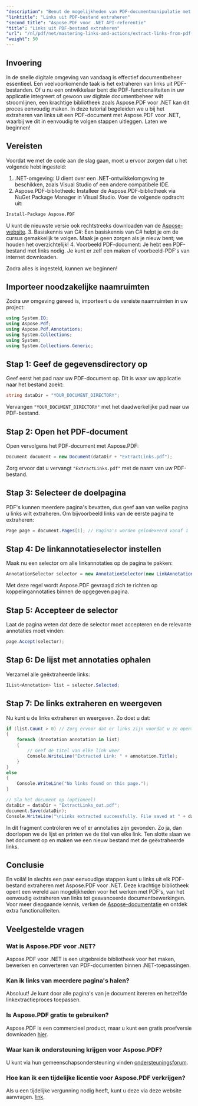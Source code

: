```yaml
---
"description": "Benut de mogelijkheden van PDF-documentmanipulatie met onze uitgebreide handleiding over het extraheren van links met Aspose.PDF voor .NET. Deze tutorial biedt gedetailleerde, stapsgewijze instructies."
"linktitle": "Links uit PDF-bestand extraheren"
"second_title": "Aspose.PDF voor .NET API-referentie"
"title": "Links uit PDF-bestand extraheren"
"url": "/nl/pdf/net/mastering-links-and-actions/extract-links-from-pdf-file/"
"weight": 50
---
```


## Invoering

In de snelle digitale omgeving van vandaag is effectief documentbeheer essentieel. Een veelvoorkomende taak is het extraheren van links uit PDF-bestanden. Of u nu een ontwikkelaar bent die PDF-functionaliteiten in uw applicatie integreert of gewoon uw digitale documentbeheer wilt stroomlijnen, een krachtige bibliotheek zoals Aspose.PDF voor .NET kan dit proces eenvoudig maken. In deze tutorial begeleiden we u bij het extraheren van links uit een PDF-document met Aspose.PDF voor .NET, waarbij we dit in eenvoudig te volgen stappen uitleggen. Laten we beginnen!

## Vereisten

Voordat we met de code aan de slag gaan, moet u ervoor zorgen dat u het volgende hebt ingesteld:

1. .NET-omgeving: U dient over een .NET-ontwikkelomgeving te beschikken, zoals Visual Studio of een andere compatibele IDE.
2. Aspose.PDF-bibliotheek: Installeer de Aspose.PDF-bibliotheek via NuGet Package Manager in Visual Studio. Voer de volgende opdracht uit:
```bash
Install-Package Aspose.PDF
```
U kunt de nieuwste versie ook rechtstreeks downloaden van de [Aspose-website](https://releases.aspose.com/pdf/net/).
3. Basiskennis van C#: Een basiskennis van C# helpt je om de cursus gemakkelijk te volgen. Maak je geen zorgen als je nieuw bent; we houden het overzichtelijk!
4. Voorbeeld PDF-document: Je hebt een PDF-bestand met links nodig. Je kunt er zelf een maken of voorbeeld-PDF's van internet downloaden.

Zodra alles is ingesteld, kunnen we beginnen!

## Importeer noodzakelijke naamruimten

Zodra uw omgeving gereed is, importeert u de vereiste naamruimten in uw project:

```csharp
using System.IO;
using Aspose.Pdf;
using Aspose.Pdf.Annotations;
using System.Collections;
using System;
using System.Collections.Generic;
```

## Stap 1: Geef de gegevensdirectory op

Geef eerst het pad naar uw PDF-document op. Dit is waar uw applicatie naar het bestand zoekt:

```csharp
string dataDir = "YOUR_DOCUMENT_DIRECTORY";
```

Vervangen `"YOUR_DOCUMENT_DIRECTORY"` met het daadwerkelijke pad naar uw PDF-bestand.

## Stap 2: Open het PDF-document

Open vervolgens het PDF-document met Aspose.PDF:

```csharp
Document document = new Document(dataDir + "ExtractLinks.pdf");
```

Zorg ervoor dat u vervangt `"ExtractLinks.pdf"` met de naam van uw PDF-bestand.

## Stap 3: Selecteer de doelpagina

PDF's kunnen meerdere pagina's bevatten, dus geef aan van welke pagina u links wilt extraheren. Om bijvoorbeeld links van de eerste pagina te extraheren:

```csharp
Page page = document.Pages[1]; // Pagina's worden geïndexeerd vanaf 1
```

## Stap 4: De linkannotatieselector instellen

Maak nu een selector om alle linkannotaties op de pagina te pakken:

```csharp
AnnotationSelector selector = new AnnotationSelector(new LinkAnnotation(page, Aspose.Pdf.Rectangle.Trivial));
```

Met deze regel wordt Aspose.PDF gevraagd zich te richten op koppelingannotaties binnen de opgegeven pagina.

## Stap 5: Accepteer de selector

Laat de pagina weten dat deze de selector moet accepteren en de relevante annotaties moet vinden:

```csharp
page.Accept(selector);
```

## Stap 6: De lijst met annotaties ophalen

Verzamel alle geëxtraheerde links:

```csharp
IList<Annotation> list = selector.Selected;
```

## Stap 7: De links extraheren en weergeven

Nu kunt u de links extraheren en weergeven. Zo doet u dat:

```csharp
if (list.Count > 0) // Zorg ervoor dat er links zijn voordat u ze opent
{
    foreach (Annotation annotation in list)
    {
        // Geef de titel van elke link weer
        Console.WriteLine("Extracted Link: " + annotation.Title);
    }
}
else
{
    Console.WriteLine("No links found on this page.");
}

// Sla het document op (optioneel)
dataDir = dataDir + "ExtractLinks_out.pdf";
document.Save(dataDir);
Console.WriteLine("\nLinks extracted successfully. File saved at " + dataDir);
```

In dit fragment controleren we of er annotaties zijn gevonden. Zo ja, dan doorlopen we de lijst en printen we de titel van elke link. Ten slotte slaan we het document op en maken we een nieuw bestand met de geëxtraheerde links.

## Conclusie

En voilà! In slechts een paar eenvoudige stappen kunt u links uit elk PDF-bestand extraheren met Aspose.PDF voor .NET. Deze krachtige bibliotheek opent een wereld aan mogelijkheden voor het werken met PDF's, van het eenvoudig extraheren van links tot geavanceerde documentbewerkingen. Voor meer diepgaande kennis, verken de [Aspose-documentatie](https://reference.aspose.com/pdf/net/) en ontdek extra functionaliteiten.

## Veelgestelde vragen

### Wat is Aspose.PDF voor .NET?
Aspose.PDF voor .NET is een uitgebreide bibliotheek voor het maken, bewerken en converteren van PDF-documenten binnen .NET-toepassingen.

### Kan ik links van meerdere pagina's halen?
Absoluut! Je kunt door alle pagina's van je document itereren en hetzelfde linkextractieproces toepassen.

### Is Aspose.PDF gratis te gebruiken?
Aspose.PDF is een commercieel product, maar u kunt een gratis proefversie downloaden [hier](https://releases.aspose.com/).

### Waar kan ik ondersteuning krijgen voor Aspose.PDF?
U kunt via hun gemeenschapsondersteuning vinden [ondersteuningsforum](https://forum.aspose.com/c/pdf/10).

### Hoe kan ik een tijdelijke licentie voor Aspose.PDF verkrijgen?
Als u een tijdelijke vergunning nodig heeft, kunt u deze via deze website aanvragen. [link](https://purchase.aspose.com/temporary-license/).